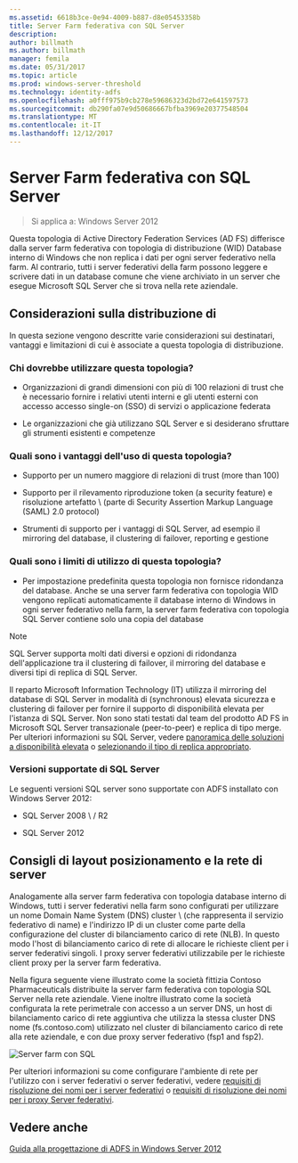 ```yaml
---
ms.assetid: 6618b3ce-0e94-4009-b887-d8e05453358b
title: Server Farm federativa con SQL Server
description: 
author: billmath
ms.author: billmath
manager: femila
ms.date: 05/31/2017
ms.topic: article
ms.prod: windows-server-threshold
ms.technology: identity-adfs
ms.openlocfilehash: a0fff975b9cb278e59686323d2bd72e641597573
ms.sourcegitcommit: db290fa07e9d50686667bfba3969e20377548504
ms.translationtype: MT
ms.contentlocale: it-IT
ms.lasthandoff: 12/12/2017
---
```

# <a name="federation-server-farm-using-sql-server"></a>Server Farm federativa con SQL Server

>Si applica a: Windows Server 2012

Questa topologia di Active Directory Federation Services \(AD FS\) differisce dalla server farm federativa con topologia di distribuzione \(WID\) Database interno di Windows che non replica i dati per ogni server federativo nella farm. Al contrario, tutti i server federativi della farm possono leggere e scrivere dati in un database comune che viene archiviato in un server che esegue Microsoft SQL Server che si trova nella rete aziendale.  
  
## <a name="deployment-considerations"></a>Considerazioni sulla distribuzione di  
In questa sezione vengono descritte varie considerazioni sui destinatari, vantaggi e limitazioni di cui è associate a questa topologia di distribuzione.  
  
### <a name="who-should-use-this-topology"></a>Chi dovrebbe utilizzare questa topologia?  
  
-   Organizzazioni di grandi dimensioni con più di 100 relazioni di trust che è necessario fornire i relativi utenti interni e gli utenti esterni con accesso accesso single-on \(SSO\) di servizi o applicazione federata  
  
-   Le organizzazioni che già utilizzano SQL Server e si desiderano sfruttare gli strumenti esistenti e competenze  
  
### <a name="what-are-the-benefits-of-using-this-topology"></a>Quali sono i vantaggi dell'uso di questa topologia?  
  
-   Supporto per un numero maggiore di relazioni di trust \(more than 100\)  
  
-   Supporto per il rilevamento riproduzione token \(a security feature\) e risoluzione artefatto \ (parte di Security Assertion Markup Language \(SAML\) 2.0 protocol\)  
  
-   Strumenti di supporto per i vantaggi di SQL Server, ad esempio il mirroring del database, il clustering di failover, reporting e gestione  
  
### <a name="what-are-the-limitations-of-using-this-topology"></a>Quali sono i limiti di utilizzo di questa topologia?  
  
-   Per impostazione predefinita questa topologia non fornisce ridondanza del database. Anche se una server farm federativa con topologia WID vengono replicati automaticamente il database interno di Windows in ogni server federativo nella farm, la server farm federativa con topologia SQL Server contiene solo una copia del database  
  
> [!NOTE]  
> SQL Server supporta molti dati diversi e opzioni di ridondanza dell'applicazione tra il clustering di failover, il mirroring del database e diversi tipi di replica di SQL Server.  
  
Il reparto Microsoft Information Technology \(IT\) utilizza il mirroring del database di SQL Server in modalità di \(synchronous\) elevata sicurezza e clustering di failover per fornire il supporto di disponibilità elevata per l'istanza di SQL Server. Non sono stati testati dal team del prodotto AD FS in Microsoft SQL Server transazionale \(peer\-to\-peer\) e replica di tipo merge. Per ulteriori informazioni su SQL Server, vedere [panoramica delle soluzioni a disponibilità elevata](https://go.microsoft.com/fwlink/?LinkId=179853) o [selezionando il tipo di replica appropriato](https://go.microsoft.com/fwlink/?LinkId=214648).  
  
### <a name="supported-sql-server-versions"></a>Versioni supportate di SQL Server  
Le seguenti versioni SQL server sono supportate con ADFS installato con Windows Server 2012:  
  
-   SQL Server 2008 \ / R2  
  
-   SQL Server 2012  
  
## <a name="server-placement-and-network-layout-recommendations"></a>Consigli di layout posizionamento e la rete di server  
Analogamente alla server farm federativa con topologia database interno di Windows, tutti i server federativi nella farm sono configurati per utilizzare un nome Domain Name System \(DNS\) cluster \ (che rappresenta il servizio federativo di name\) e l'indirizzo IP di un cluster come parte della configurazione del cluster di bilanciamento carico di rete \(NLB\). In questo modo l'host di bilanciamento carico di rete di allocare le richieste client per i server federativi singoli. I proxy server federativi utilizzabile per le richieste client proxy per la server farm federativa.  
  
Nella figura seguente viene illustrato come la società fittizia Contoso Pharmaceuticals distribuite la server farm federativa con topologia SQL Server nella rete aziendale. Viene inoltre illustrato come la società configurata la rete perimetrale con accesso a un server DNS, un host di bilanciamento carico di rete aggiuntiva che utilizza la stessa cluster DNS nome \(fs.contoso.com\) utilizzato nel cluster di bilanciamento carico di rete alla rete aziendale, e con due proxy server federativo \(fsp1 and fsp2\).  
  
![Server farm con SQL](media/FarmSQLProxies.gif)  
  
Per ulteriori informazioni su come configurare l'ambiente di rete per l'utilizzo con i server federativi o server federativi, vedere [requisiti di risoluzione dei nomi per i server federativi](Name-Resolution-Requirements-for-Federation-Servers.md) o [requisiti di risoluzione dei nomi per i proxy Server federativi](Name-Resolution-Requirements-for-Federation-Server-Proxies.md).  
  
## <a name="see-also"></a>Vedere anche
[Guida alla progettazione di ADFS in Windows Server 2012](AD-FS-Design-Guide-in-Windows-Server-2012.md)
